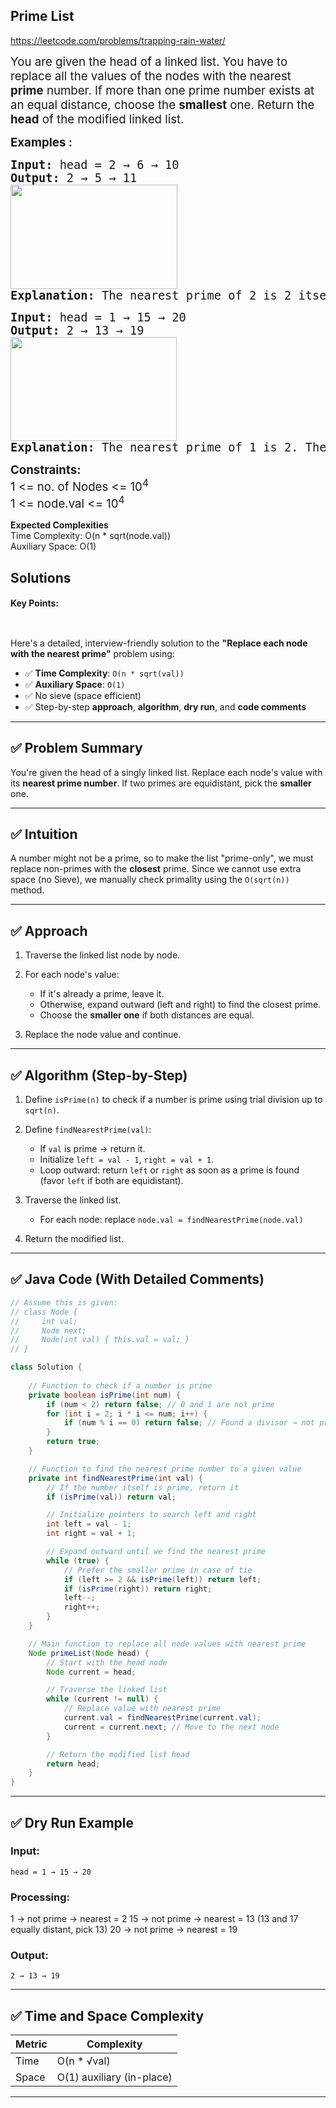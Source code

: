 ## Prime List


https://leetcode.com/problems/trapping-rain-water/

<div class="problems_problem_content__Xm_eO"><p><span style="font-size: 14pt;">You are given the head of a linked list. You have to replace all the values of the nodes with the nearest <strong>prime</strong> number. If more than one prime number exists at an equal distance, choose the <strong>smallest</strong> one. Return the <strong>head</strong> of the modified linked list.</span></p>
<p><span style="font-size: 14pt;"><strong>Examples :</strong></span></p>
<pre><span style="font-size: 14pt;"><strong>Input: </strong>head =<strong> </strong>2 → 6 → 10
<strong>Output: </strong>2 → 5 → 11<br><img src="https://media.geeksforgeeks.org/img-practice/prod/addEditProblem/713591/Web/Other/blobid0_1723009310.png" width="267" height="167"><br><strong>Explanation: </strong>The nearest prime of 2 is 2 itself. The nearest primes of 6 are 5 and 7, since 5 is smaller so, 5 will be chosen. The nearest prime of 10 is 11.</span></pre>
<pre><span style="font-size: 14pt;"><strong>Input: </strong>head =<strong> </strong>1 → 15 → 20
<strong>Output: </strong>2 → 13 → 19<br><img src="https://media.geeksforgeeks.org/img-practice/prod/addEditProblem/713591/Web/Other/blobid1_1723009344.png" width="266" height="166"><br><strong>Explanation: </strong>The nearest prime of 1 is 2. The nearest primes of 15 are 13 and 17, since 13 is smaller so, 13 will be chosen. The nearest prime of 20 is 19.</span></pre>
<p><span style="font-size: 14pt;"><strong>Constraints:</strong><br>1 &lt;= no. of Nodes &lt;= 10<sup>4</sup><br>1 &lt;= node.val &lt;= 10<sup>4</sup></span></p></div>

<div class="problems_accordion_tags__JJ2DX problems_active_tags__3RExF"><div class="active title problems_active_tag_title__cgl9e"><div class="problems_tag_container__kWANg"><strong>Expected Complexities</strong></div></div><div class="content active animated_content open"><div class="problems_expected_complexities_text__h_eyi"><div class="problems_normal_text__QiKrb">Time Complexity: O(n * sqrt(node.val))</div><div class="problems_normal_text__QiKrb">Auxiliary Space: O(1)</div></div></div><div class="ui divider g-mt-3"></div></div>

## Solutions

#### Key Points:
```


```

Here's a detailed, interview-friendly solution to the **"Replace each node with the nearest prime"** problem using:

* ✅ **Time Complexity**: `O(n * sqrt(val))`
* ✅ **Auxiliary Space**: `O(1)`
* ✅ No sieve (space efficient)
* ✅ Step-by-step **approach**, **algorithm**, **dry run**, and **code comments**

---

## ✅ Problem Summary

You're given the head of a singly linked list. Replace each node's value with its **nearest prime number**. If two primes are equidistant, pick the **smaller** one.

---

## ✅ Intuition

A number might not be a prime, so to make the list "prime-only", we must replace non-primes with the **closest** prime. Since we cannot use extra space (no Sieve), we manually check primality using the `O(sqrt(n))` method.

---

## ✅ Approach

1. Traverse the linked list node by node.
2. For each node's value:

   * If it's already a prime, leave it.
   * Otherwise, expand outward (left and right) to find the closest prime.
   * Choose the **smaller one** if both distances are equal.
3. Replace the node value and continue.

---

## ✅ Algorithm (Step-by-Step)

1. Define `isPrime(n)` to check if a number is prime using trial division up to `sqrt(n)`.
2. Define `findNearestPrime(val)`:

   * If `val` is prime → return it.
   * Initialize `left = val - 1`, `right = val + 1`.
   * Loop outward: return `left` or `right` as soon as a prime is found (favor `left` if both are equidistant).
3. Traverse the linked list.

   * For each node: replace `node.val = findNearestPrime(node.val)`
4. Return the modified list.

---

## ✅ Java Code (With Detailed Comments)

```java
// Assume this is given:
// class Node {
//     int val;
//     Node next;
//     Node(int val) { this.val = val; }
// }

class Solution {
    
    // Function to check if a number is prime
    private boolean isPrime(int num) {
        if (num < 2) return false; // 0 and 1 are not prime
        for (int i = 2; i * i <= num; i++) {
            if (num % i == 0) return false; // Found a divisor → not prime
        }
        return true;
    }

    // Function to find the nearest prime number to a given value
    private int findNearestPrime(int val) {
        // If the number itself is prime, return it
        if (isPrime(val)) return val;

        // Initialize pointers to search left and right
        int left = val - 1;
        int right = val + 1;

        // Expand outward until we find the nearest prime
        while (true) {
            // Prefer the smaller prime in case of tie
            if (left >= 2 && isPrime(left)) return left;
            if (isPrime(right)) return right;
            left--;
            right++;
        }
    }

    // Main function to replace all node values with nearest prime
    Node primeList(Node head) {
        // Start with the head node
        Node current = head;

        // Traverse the linked list
        while (current != null) {
            // Replace value with nearest prime
            current.val = findNearestPrime(current.val);
            current = current.next; // Move to the next node
        }

        // Return the modified list head
        return head;
    }
}
```

---

## ✅ Dry Run Example

### Input:

```
head = 1 → 15 → 20
```

### Processing:

1 → not prime → nearest = 2
15 → not prime → nearest = 13 (13 and 17 equally distant, pick 13)
20 → not prime → nearest = 19

### Output:

```
2 → 13 → 19
```

---

## ✅ Time and Space Complexity

| Metric | Complexity                |
| ------ | ------------------------- |
| Time   | O(n \* √val)              |
| Space  | O(1) auxiliary (in-place) |

---































